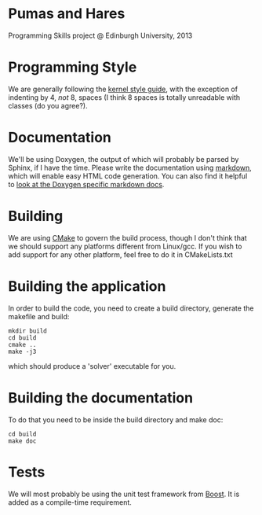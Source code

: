 Pumas and Hares
=====

Programming Skills project @ Edinburgh University, 2013

Programming Style
====

We are generally following the [kernel style guide](https://www.kernel.org/doc/Documentation/CodingStyle), with the exception of indenting by 4, *not* 8, spaces (I think 8 spaces is totally unreadable with classes (do you agree?).

Documentation
====

We'll be using Doxygen, the output of which will probably be parsed by Sphinx, if I have the time. Please write the documentation using [markdown](http://daringfireball.net/projects/markdown/syntax), which will enable easy HTML code generation. You can also find it helpful to [look at the Doxygen specific markdown docs](http://www.stack.nl/~dimitri/doxygen/manual/markdown.html).

Building
====

We are using [CMake](http://www.cmake.org/) to govern the build process, though I don't think that we should support any platforms different from Linux/gcc. If you wish to add support for any other platform, feel free to do it in CMakeLists.txt

Building the application
==

In order to build the code, you need to create a build directory, generate the makefile and build:

    mkdir build
    cd build
    cmake ..
    make -j3

which should produce a 'solver' executable for you.

Building the documentation
==

To do that you need to be inside the build directory and make doc:

    cd build
    make doc

Tests
====

We will most probably be using the unit test framework from [Boost](http://www.boost.org/). It is added as a compile-time requirement.
